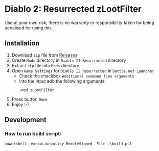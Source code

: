 # Diablo 2: Resurrected zLootFilter
Use at your own risk, there is no warranty or responsibility taken for being penalised for using this.

## Installation
1. Download `zip` file from [Releases](../../releases/latest)
2. Create `Mods` directory in `Diablo II Resurrected` directory
3. Extract `zip` file into `Mods` directory
4. Open `Game Settings` for `Diablo II Resurrected` in `Battle.net Launcher`
   - Check the checkbox `Additional command line arguments`
   - Into the input add the following arguments:
     ```
     -mod zLootFilter
     ```
5. Press button `Done`
6. Enjoy :-)

## Development

### How to run build script:
```
powershell -executionpolicy RemoteSigned -File .\build.ps1
```
